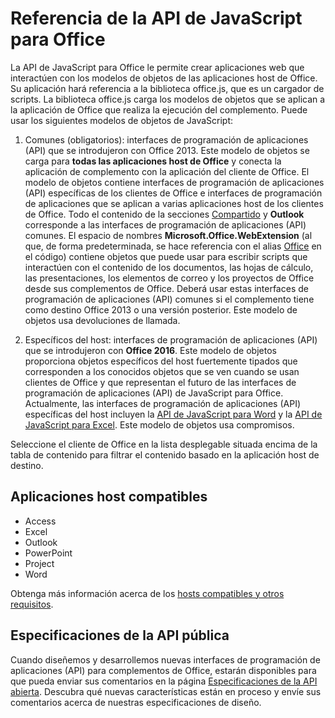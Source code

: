 
# Referencia de la API de JavaScript para Office

La API de JavaScript para Office le permite crear aplicaciones web que interactúen con los modelos de objetos de las aplicaciones host de Office. Su aplicación hará referencia a la biblioteca office.js, que es un cargador de scripts. La biblioteca office.js carga los modelos de objetos que se aplican a la aplicación de Office que realiza la ejecución del complemento. Puede usar los siguientes modelos de objetos de JavaScript:


1. Comunes (obligatorios): interfaces de programación de aplicaciones (API) que se introdujeron con Office 2013. Este modelo de objetos se carga para **todas las aplicaciones host de Office** y conecta la aplicación de complemento con la aplicación del cliente de Office. El modelo de objetos contiene interfaces de programación de aplicaciones (API) específicas de los clientes de Office e interfaces de programación de aplicaciones que se aplican a varias aplicaciones host de los clientes de Office. Todo el contenido de la secciones [Compartido](../reference/shared/shared-api.md) y **Outlook** corresponde a las interfaces de programación de aplicaciones (API) comunes. El espacio de nombres **Microsoft.Office.WebExtension** (al que, de forma predeterminada, se hace referencia con el alias [Office](../reference/shared/office.md) en el código) contiene objetos que puede usar para escribir scripts que interactúen con el contenido de los documentos, las hojas de cálculo, las presentaciones, los elementos de correo y los proyectos de Office desde sus complementos de Office. Deberá usar estas interfaces de programación de aplicaciones (API) comunes si el complemento tiene como destino Office 2013 o una versión posterior. Este modelo de objetos usa devoluciones de llamada.

1. Específicos del host: interfaces de programación de aplicaciones (API) que se introdujeron con **Office 2016**. Este modelo de objetos proporciona objetos específicos del host fuertemente tipados  que corresponden a los conocidos objetos que se ven cuando se usan clientes de Office y que representan el futuro de las interfaces de programación de aplicaciones (API) de JavaScript para Office. Actualmente, las interfaces de programación de aplicaciones (API) específicas del host incluyen la [API de JavaScript para Word](../reference/word/word-add-ins-reference-overview.md) y la [API de JavaScript para Excel](../reference/excel/application.md). Este modelo de objetos usa compromisos.

Seleccione el cliente de Office en la lista desplegable situada encima de la tabla de contenido para filtrar el contenido basado en la aplicación host de destino.

## Aplicaciones host compatibles
* Access
* Excel
* Outlook
* PowerPoint
* Project
* Word

Obtenga más información acerca de los [hosts compatibles y otros requisitos](../docs/overview/requirements-for-running-office-add-ins.md).

## Especificaciones de la API pública

Cuando diseñemos y desarrollemos nuevas interfaces de programación de aplicaciones (API) para complementos de Office, estarán disponibles para que pueda enviar sus comentarios en la página [Especificaciones de la API abierta](openspec.md). Descubra qué nuevas características están en proceso y envíe sus comentarios acerca de nuestras especificaciones de diseño.

